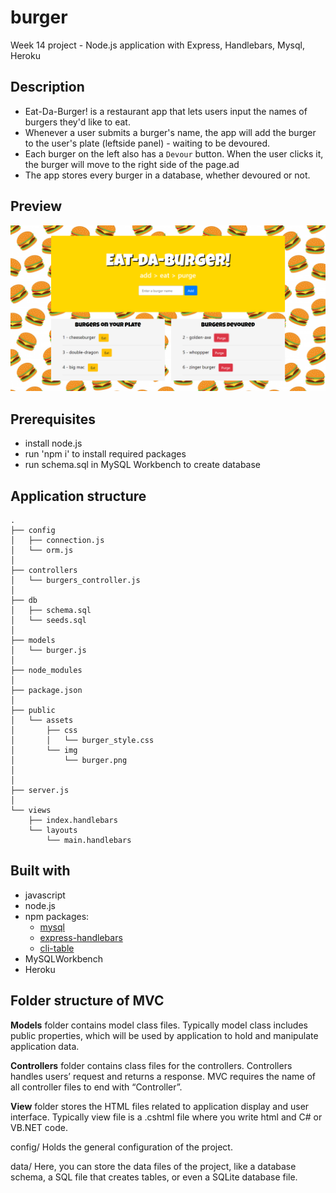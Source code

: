 # burger
Week 14 project - Node.js application with Express, Handlebars, Mysql, Heroku

## Description
* Eat-Da-Burger! is a restaurant app that lets users input the names of burgers they'd like to eat.
* Whenever a user submits a burger's name, the app will add the burger to the user's plate (leftside panel) - waiting to be devoured.
* Each burger on the left also has a `Devour` button. When the user clicks it, the burger will move to the right side of the page.ad
* The app stores every burger in a database, whether devoured or not.

## Preview
![Screenshot](public/assets/images/screenshot.PNG)

## Prerequisites
* install node.js
* run 'npm i' to install required packages
* run schema.sql in MySQL Workbench to create database

## Application structure

```
.
├── config
│   ├── connection.js
│   └── orm.js
│ 
├── controllers
│   └── burgers_controller.js
│
├── db
│   ├── schema.sql
│   └── seeds.sql
│
├── models
│   └── burger.js
│ 
├── node_modules
│ 
├── package.json
│
├── public
│   └── assets
│       ├── css
│       │   └── burger_style.css
│       └── img
│           └── burger.png
│   
│
├── server.js
│
└── views
    ├── index.handlebars
    └── layouts
        └── main.handlebars
```

## Built with
* javascript
* node.js
* npm packages:
  - [mysql](https://www.npmjs.com/package/mysql)
  - [express-handlebars](https://www.npmjs.com/package/express-handlebars)
  - [cli-table](https://www.npmjs.com/package/cli-table)
* MySQLWorkbench
* Heroku

## Folder structure of MVC

**Models** folder contains model class files. Typically model class includes public properties, which will be used by application to hold and manipulate application data.

**Controllers** folder contains class files for the controllers. Controllers handles users’ request and returns a response. MVC requires the name of all controller files to end with “Controller”.

**View** folder stores the HTML files related to application display and user interface. Typically view file is a .cshtml file where you write html and C# or VB.NET code.

config/ Holds the general configuration of the project.

data/ Here, you can store the data files of the project, like a database schema, a SQL file that creates tables, or even a SQLite database file.    
